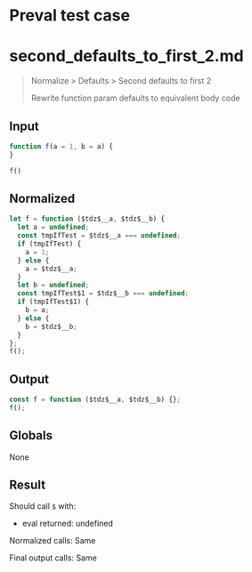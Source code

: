 # Preval test case

# second_defaults_to_first_2.md

> Normalize > Defaults > Second defaults to first 2
>
> Rewrite function param defaults to equivalent body code

## Input

`````js filename=intro
function f(a = 1, b = a) { 
}

f()
`````

## Normalized

`````js filename=intro
let f = function ($tdz$__a, $tdz$__b) {
  let a = undefined;
  const tmpIfTest = $tdz$__a === undefined;
  if (tmpIfTest) {
    a = 1;
  } else {
    a = $tdz$__a;
  }
  let b = undefined;
  const tmpIfTest$1 = $tdz$__b === undefined;
  if (tmpIfTest$1) {
    b = a;
  } else {
    b = $tdz$__b;
  }
};
f();
`````

## Output

`````js filename=intro
const f = function ($tdz$__a, $tdz$__b) {};
f();
`````

## Globals

None

## Result

Should call `$` with:
 - eval returned: undefined

Normalized calls: Same

Final output calls: Same
